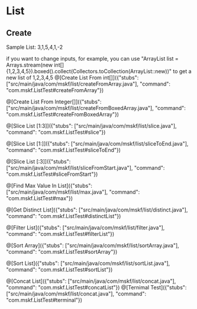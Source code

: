 # List
## Create
Sample List: 3,1,5,4,1,-2

if you want to change inputs, for example, you can use "ArrayList<Integer> list = Arrays.stream(new int[]{1,2,3,4,5}).boxed().collect(Collectors.toCollection(ArrayList::new))" to get a new list of 1,2,3,4,5
@[Create List From int[]]({"stubs": ["src/main/java/com/mskf/list/createFromArray.java"], "command": "com.mskf.ListTest#createFromArray"})

@[Create List From Integer[]]({"stubs": ["src/main/java/com/mskf/list/createFromBoxedArray.java"], "command": "com.mskf.ListTest#createFromBoxedArray"})

@[Slice List [1:3]]({"stubs": ["src/main/java/com/mskf/list/slice.java"], "command": "com.mskf.ListTest#slice"})

@[Slice List [1:]]({"stubs": ["src/main/java/com/mskf/list/sliceToEnd.java"], "command": "com.mskf.ListTest#sliceToEnd"})

@[Slice List [:3]]({"stubs": ["src/main/java/com/mskf/list/sliceFromStart.java"], "command": "com.mskf.ListTest#sliceFromStart"})

@[Find Max Value In List]({"stubs": ["src/main/java/com/mskf/list/max.java"], "command": "com.mskf.ListTest#max"})

@[Get Distinct List]({"stubs": ["src/main/java/com/mskf/list/distinct.java"], "command": "com.mskf.ListTest#distinctList"})

@[Filter List]({"stubs": ["src/main/java/com/mskf/list/filter.java"], "command": "com.mskf.ListTest#filterList"})

@[Sort Array]({"stubs": ["src/main/java/com/mskf/list/sortArray.java"], "command": "com.mskf.ListTest#sortArray"})

@[Sort List]({"stubs": ["src/main/java/com/mskf/list/sortList.java"], "command": "com.mskf.ListTest#sortList"})

@[Concat List]({"stubs": ["src/main/java/com/mskf/list/concat.java"], "command": "com.mskf.ListTest#concatList"})
@[Ternimal Test]({"stubs": ["src/main/java/com/mskf/list/concat.java"], "command": "com.mskf.ListTest#terminal"})

